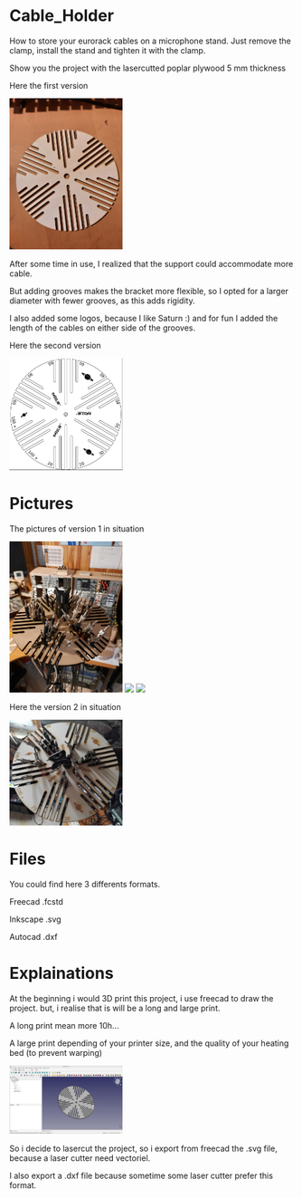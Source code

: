 # Cable_Holder

How to store your eurorack cables on a microphone stand.
Just remove the clamp, install the stand and tighten it with the clamp.

Show you the project with the lasercutted poplar plywood 5 mm thickness

Here the first version

<img src='Pictures/Cable_Holder_1.jpg' width='200px'/>


After some time in use, I realized that the support could accommodate more cable.

But adding grooves makes the bracket more flexible, so I opted for a larger diameter with fewer grooves, as this adds rigidity.

I also added some logos, because I like Saturn :) and for fun I added the length of the cables on either side of the grooves.

Here the second version

<img src='Pictures/Cable_Holder_V2_1.png' width='200px'/>

# Pictures

The pictures of version 1 in situation

<img src='Pictures/Cable_Holder_2.jpg' width='200px'/>

<img src='Pictures/Cable_Holder_3.jpg' width='200px'/>

<img src='Pictures/Cable_Holder_4.jpg' width='200px'/>

Here the version 2 in situation

<img src='Pictures/Cable_Holder_V2_2.jpg' width='200px'/>

# Files

You could find here 3 differents formats.

Freecad .fcstd

Inkscape .svg

Autocad .dxf

# Explainations

At the beginning i would 3D print this project, i use freecad to draw the project. but, i realise that is will be a long and large print. 

A long print mean more 10h...

A large print depending of your printer size, and the quality of your heating bed (to prevent warping)


<img src='Pictures/Freecad_Screenshot.png' width='200px'/>


So i decide to lasercut the project, so i export from freecad the .svg file, because a laser cutter need vectoriel.

I also export a .dxf file because sometime some laser cutter prefer this format.
